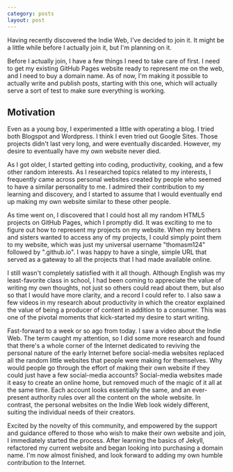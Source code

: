 ```yaml
---
category: posts
layout: post
---
```


Having recently discovered the Indie Web, I've decided to join it. It might be a little while before I actually join it, but I'm planning on it.

Before I actually join, I have a few things I need to take care of first. I need to get my existing GitHub Pages website ready to represent me on the web, and I need to buy a domain name. As of now, I'm making it possible to actually write and publish posts, starting with this one, which will actually serve a sort of test to make sure everything is working.

## Motivation

Even as a young boy, I experimented a little with operating a blog. I tried both Blogspot and Wordpress. I think I even tried out Google Sites. Those projects didn't last very long, and were eventually discarded. However, my desire to eventually have my own website never died.

As I got older, I started getting into coding, productivity, cooking, and a few other random interests. As I researched topics related to my interests, I frequently came across personal websites created by people who seemed to have a similar personality to me. I admired their contribution to my learning and discovery, and I started to assume that I would eventually end up making my own website similar to these other people.

As time went on, I discovered that I could host all my random HTML5 projects on GitHub Pages, which I promptly did. It was exciting to me to figure out how to represent my projects on my website. When my brothers and sisters wanted to access any of my projects, I could simply point them to my website, which was just my universal username "thomasm124" followed by ".github.io". I was happy to have a single, simple URL that served as a gateway to all the projects that I had made available online.

I still wasn't completely satisfied with it all though. Although English was my least-favorite class in school, I had been coming to appreciate the value of writing my own thoughts, not just so others could read about them, but also so that I would have more clarity, and a record I could refer to. I also saw a few videos in my research about productivity in which the creator explained the value of being a producer of content in addition to a consumer. This was one of the pivotal moments that kick-started my desire to start writing. 

Fast-forward to a week or so ago from today. I saw a video about the Indie Web. The term caught my attention, so I did some more research and found that there's a whole corner of the Internet dedicated to reviving the personal nature of the early Internet before social-media websites replaced all the random little websites that people were making for themselves. Why would people go through the effort of making their own website if they could just have a few social-media accounts? Social-media websites made it easy to create an online home, but removed much of the magic of it all at the same time. Each account looks essentially the same, and an ever-present authority rules over all the content on the whole website. In contrast, the personal websites on the Indie Web look widely different, suiting the individual needs of their creators.

Excited by the novelty of this community, and empowered by the support and guidance offered to those who wish to make their own website and join, I immediately started the process. After learning the basics of Jekyll, refactored my current website and began looking into purchasing a domain name. I'm now almost finished, and look forward to adding my own humble contribution to the Internet.
